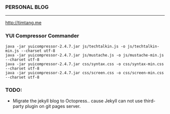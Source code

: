 ### PERSONAL BLOG
---
<http://timtang.me>

### YUI Compressor Commander

    java -jar yuicompressor-2.4.7.jar js/techtalkin.js -o js/techtalkin-min.js --charset utf-8
    java -jar yuicompressor-2.4.7.jar js/mustache.js -o js/mustache-min.js --charset utf-8
    java -jar yuicompressor-2.4.7.jar css/syntax.css -o css/syntax-min.css --charset utf-8
    java -jar yuicompressor-2.4.7.jar css/screen.css -o css/screen-min.css --charset utf-8

### TODO:

- Migrate the jekyll blog to Octopress.. cause Jekyll can not use third-party plugin on git pages server.


